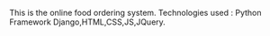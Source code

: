 This is the online food ordering system.
Technologies used : Python Framework Django,HTML,CSS,JS,JQuery.
